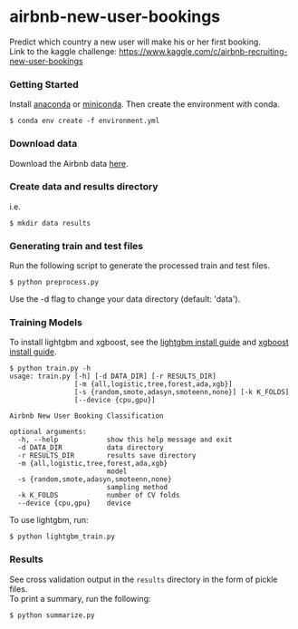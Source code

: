 # airbnb-new-user-bookings
Predict which country a new user will make his or her first booking. \
Link to the kaggle challenge: https://www.kaggle.com/c/airbnb-recruiting-new-user-bookings

### Getting Started
Install [anaconda](https://www.continuum.io/downloads) or [miniconda](https://conda.io/miniconda.html).
Then create the environment with conda.
```
$ conda env create -f environment.yml
```
### Download data
Download the Airbnb data [here](https://www.kaggle.com/c/airbnb-recruiting-new-user-bookings/data).
### Create data and results directory
i.e. 
```
$ mkdir data results
```
### Generating train and test files
Run the following script to generate the processed train and test files.
```
$ python preprocess.py
```
Use the -d flag to change your data directory (default: 'data').
### Training Models
To install lightgbm and xgboost, see the [lightgbm install guide](https://lightgbm.readthedocs.io/en/latest/Installation-Guide.html) and [xgboost install guide](http://xgboost.readthedocs.io/en/latest/build.html).
```
$ python train.py -h
usage: train.py [-h] [-d DATA_DIR] [-r RESULTS_DIR]
                [-m {all,logistic,tree,forest,ada,xgb}]
                [-s {random,smote,adasyn,smoteenn,none}] [-k K_FOLDS]
                [--device {cpu,gpu}]

Airbnb New User Booking Classification

optional arguments:
  -h, --help            show this help message and exit
  -d DATA_DIR           data directory
  -r RESULTS_DIR        results save directory
  -m {all,logistic,tree,forest,ada,xgb}
                        model
  -s {random,smote,adasyn,smoteenn,none}
                        sampling method
  -k K_FOLDS            number of CV folds
  --device {cpu,gpu}    device
```
To use lightgbm, run:
```
$ python lightgbm_train.py
```
### Results
See cross validation output in the ```results``` directory in the form of pickle files. \
To print a summary, run the following:
```
$ python summarize.py
```

